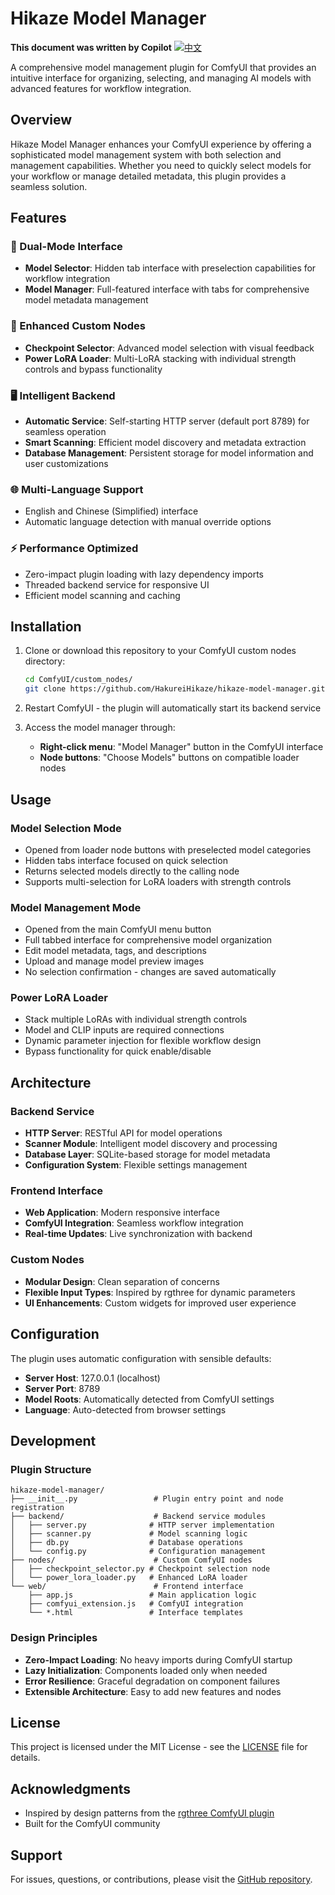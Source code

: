 # Hikaze Model Manager
**This document was written by Copilot**
[![中文](https://img.shields.io/badge/README-中文-red)](README_ZH.md)

A comprehensive model management plugin for ComfyUI that provides an intuitive interface for organizing, selecting, and managing AI models with advanced features for workflow integration.

## Overview

Hikaze Model Manager enhances your ComfyUI experience by offering a sophisticated model management system with both selection and management capabilities. Whether you need to quickly select models for your workflow or manage detailed metadata, this plugin provides a seamless solution.

## Features

### 🎯 Dual-Mode Interface
- **Model Selector**: Hidden tab interface with preselection capabilities for workflow integration
- **Model Manager**: Full-featured interface with tabs for comprehensive model metadata management

### 🔧 Enhanced Custom Nodes
- **Checkpoint Selector**: Advanced model selection with visual feedback
- **Power LoRA Loader**: Multi-LoRA stacking with individual strength controls and bypass functionality

### 🖥️ Intelligent Backend
- **Automatic Service**: Self-starting HTTP server (default port 8789) for seamless operation
- **Smart Scanning**: Efficient model discovery and metadata extraction
- **Database Management**: Persistent storage for model information and user customizations

### 🌐 Multi-Language Support
- English and Chinese (Simplified) interface
- Automatic language detection with manual override options

### ⚡ Performance Optimized
- Zero-impact plugin loading with lazy dependency imports
- Threaded backend service for responsive UI
- Efficient model scanning and caching

## Installation

1. Clone or download this repository to your ComfyUI custom nodes directory:
   ```bash
   cd ComfyUI/custom_nodes/
   git clone https://github.com/HakureiHikaze/hikaze-model-manager.git
   ```

2. Restart ComfyUI - the plugin will automatically start its backend service

3. Access the model manager through:
   - **Right-click menu**: "Model Manager" button in the ComfyUI interface
   - **Node buttons**: "Choose Models" buttons on compatible loader nodes

## Usage

### Model Selection Mode
- Opened from loader node buttons with preselected model categories
- Hidden tabs interface focused on quick selection
- Returns selected models directly to the calling node
- Supports multi-selection for LoRA loaders with strength controls

### Model Management Mode
- Opened from the main ComfyUI menu button
- Full tabbed interface for comprehensive model organization
- Edit model metadata, tags, and descriptions
- Upload and manage model preview images
- No selection confirmation - changes are saved automatically

### Power LoRA Loader
- Stack multiple LoRAs with individual strength controls
- Model and CLIP inputs are required connections
- Dynamic parameter injection for flexible workflow design
- Bypass functionality for quick enable/disable

## Architecture

### Backend Service
- **HTTP Server**: RESTful API for model operations
- **Scanner Module**: Intelligent model discovery and processing  
- **Database Layer**: SQLite-based storage for model metadata
- **Configuration System**: Flexible settings management

### Frontend Interface
- **Web Application**: Modern responsive interface
- **ComfyUI Integration**: Seamless workflow integration
- **Real-time Updates**: Live synchronization with backend

### Custom Nodes
- **Modular Design**: Clean separation of concerns
- **Flexible Input Types**: Inspired by rgthree for dynamic parameters
- **UI Enhancements**: Custom widgets for improved user experience

## Configuration

The plugin uses automatic configuration with sensible defaults:
- **Server Host**: 127.0.0.1 (localhost)
- **Server Port**: 8789
- **Model Roots**: Automatically detected from ComfyUI settings
- **Language**: Auto-detected from browser settings

## Development

### Plugin Structure
```
hikaze-model-manager/
├── __init__.py                 # Plugin entry point and node registration
├── backend/                    # Backend service modules
│   ├── server.py              # HTTP server implementation
│   ├── scanner.py             # Model scanning logic
│   ├── db.py                  # Database operations
│   └── config.py              # Configuration management
├── nodes/                      # Custom ComfyUI nodes
│   ├── checkpoint_selector.py # Checkpoint selection node
│   └── power_lora_loader.py   # Enhanced LoRA loader
└── web/                        # Frontend interface
    ├── app.js                 # Main application logic
    ├── comfyui_extension.js   # ComfyUI integration
    └── *.html                 # Interface templates
```

### Design Principles
- **Zero-Impact Loading**: No heavy imports during ComfyUI startup
- **Lazy Initialization**: Components loaded only when needed
- **Error Resilience**: Graceful degradation on component failures
- **Extensible Architecture**: Easy to add new features and nodes

## License

This project is licensed under the MIT License - see the [LICENSE](LICENSE) file for details.

## Acknowledgments

- Inspired by design patterns from the [rgthree ComfyUI plugin](https://github.com/rgthree/rgthree-comfy)
- Built for the ComfyUI community

## Support

For issues, questions, or contributions, please visit the [GitHub repository](https://github.com/HakureiHikaze/hikaze-model-manager).

